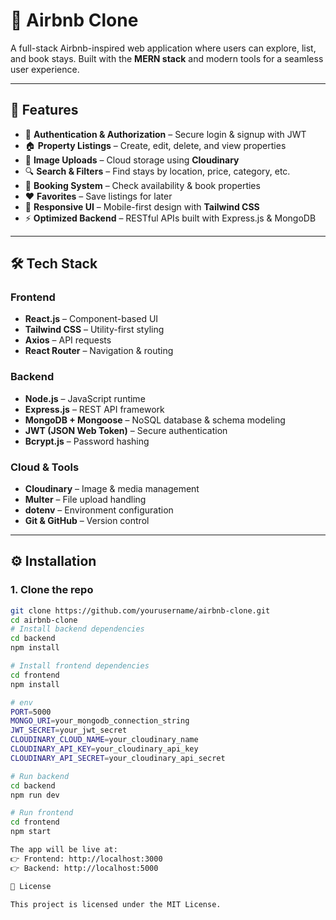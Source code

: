 # 🏡 Airbnb Clone  

A full-stack Airbnb-inspired web application where users can explore, list, and book stays. Built with the **MERN stack** and modern tools for a seamless user experience.  

---

## 🚀 Features  

- 🔑 **Authentication & Authorization** – Secure login & signup with JWT  
- 🏠 **Property Listings** – Create, edit, delete, and view properties  
- 📸 **Image Uploads** – Cloud storage using **Cloudinary**  
- 🔍 **Search & Filters** – Find stays by location, price, category, etc.  
- 📅 **Booking System** – Check availability & book properties  
- ❤️ **Favorites** – Save listings for later  
- 📱 **Responsive UI** – Mobile-first design with **Tailwind CSS**  
- ⚡ **Optimized Backend** – RESTful APIs built with Express.js & MongoDB  

---

## 🛠 Tech Stack  

### Frontend  
- **React.js** – Component-based UI  
- **Tailwind CSS** – Utility-first styling  
- **Axios** – API requests  
- **React Router** – Navigation & routing  

### Backend  
- **Node.js** – JavaScript runtime  
- **Express.js** – REST API framework  
- **MongoDB + Mongoose** – NoSQL database & schema modeling  
- **JWT (JSON Web Token)** – Secure authentication  
- **Bcrypt.js** – Password hashing  

### Cloud & Tools  
- **Cloudinary** – Image & media management  
- **Multer** – File upload handling  
- **dotenv** – Environment configuration  
- **Git & GitHub** – Version control  

---

## ⚙️ Installation  

### 1. Clone the repo  
```bash
git clone https://github.com/yourusername/airbnb-clone.git
cd airbnb-clone
# Install backend dependencies
cd backend
npm install

# Install frontend dependencies
cd frontend
npm install

# env
PORT=5000
MONGO_URI=your_mongodb_connection_string
JWT_SECRET=your_jwt_secret
CLOUDINARY_CLOUD_NAME=your_cloudinary_name
CLOUDINARY_API_KEY=your_cloudinary_api_key
CLOUDINARY_API_SECRET=your_cloudinary_api_secret

# Run backend
cd backend
npm run dev

# Run frontend
cd frontend
npm start

The app will be live at:
👉 Frontend: http://localhost:3000
👉 Backend: http://localhost:5000

📜 License

This project is licensed under the MIT License.
